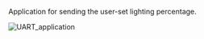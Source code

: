 Application for sending the user-set lighting percentage.

![UART_application](https://user-images.githubusercontent.com/44371092/73749737-3cbffd80-475c-11ea-9a59-612e9e808a54.png)

